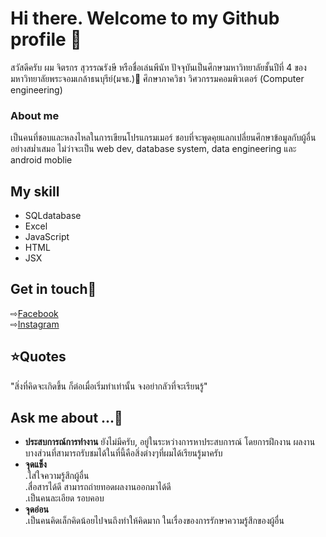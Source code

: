 # Hi there. Welcome to my Github profile 👋

สวัสดีครับ ผม จิตรกร สุวรรณรังษี หรือชื่อเล่นพีนัท 
ปัจจุบันเป็นศึกษามหาวิทยาลัยชั้นปีที่ 4 ของ มหาวิทยาลัยพระจอมเกล้าธนบุรีย์(มจธ.)🏫 ศึกษาภาควิชา วิศวกรรมคอมพิวเตอร์ (Computer engineering)
### About me
เป็นคนที่ชอบและหลงไหลในการเขียนโปรแกรมเมอร์ ชอบที่จะพูดคุยแลกเปลี่ยนศึกษาข้อมูลกับผู้อื่นอย่างสม่ำเสมอ ไม่ว่าจะเป็น  web dev, database system, data engineering และ android moblie


## My skill
- SQLdatabase
- Excel
- JavaScript
- HTML
- JSX

## Get in touch💖
⇨[Facebook](https://www.facebook.com/penut.jitakorn)<br>
⇨[Instagram](https://www.instagram.com/peanut_jtk/)<br>

## ⭐Quotes
"สิ่งที่คิดจะเกิดขึ้น ก็ต่อเมื่อเริ่มทำเท่านั้น จงอย่ากลัวที่จะเรียนรู้"

## Ask me about ...💬
- **ประสบการณ์การทำงาน** ยังไม่มีครับ, อยู่ในระหว่างการหาประสบการณ์ โดยการฝึกงาน ผลงานบางส่วนที่สามารถรับชมได้ในที่นี้คือสิ่งต่างๆที่ผมได้เรียนรู้มาครับ
- **จุดแข็ง**  
  .ใส่ใจความรู้สึกผู้อื่น  
  .สื่อสารได้ดี สามารถถ่ายทอดผลงานออกมาได้ดี  
  .เป็นคนละเอียด รอบคอบ
- **จุดอ่อน**  
  .เป็นคนคิดเล็กคิดน้อยไปจนถึงทำให้คิดมาก ในเรื่องของการรักษาความรู้สึกของผู้อื่น



<!--
**PeanutJTK/PeanutJTK** is a ✨ _special_ ✨ repository because its `README.md` (this file) appears on your GitHub profile.

Here are some ideas to get you started:

- 🔭 I’m currently working on ...
- 🌱 I’m currently learning ...
- 👯 I’m looking to collaborate on ...
- 🤔 I’m looking for help with ...
- 💬 Ask me about ...
- 📫 How to reach me: ...
- 😄 Pronouns: ...
- ⚡ Fun fact: ...
-->
